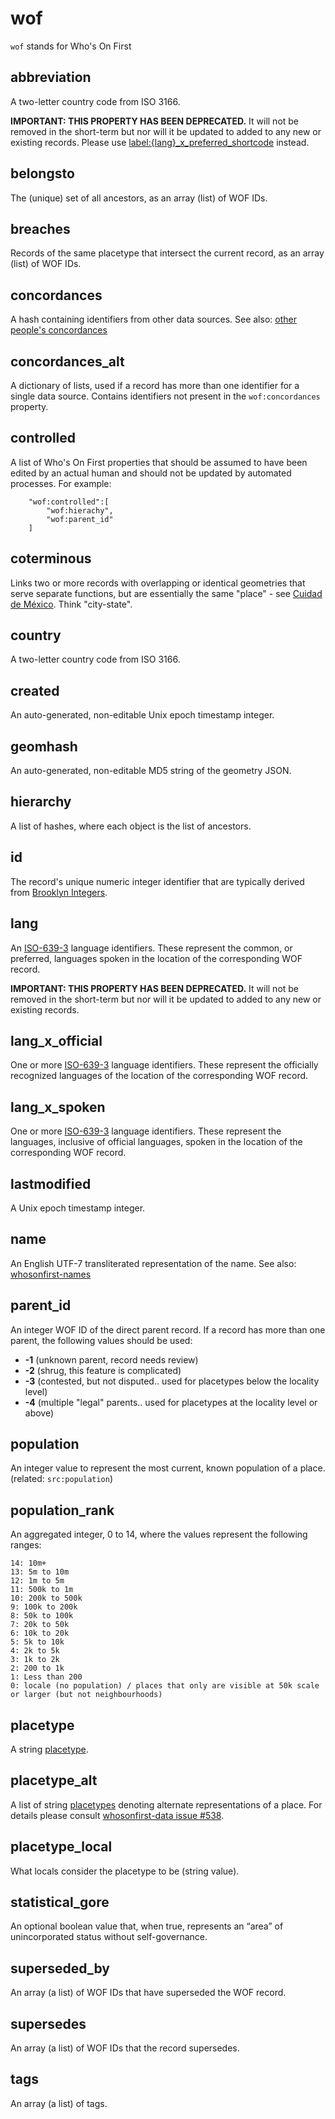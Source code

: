 # wof

`wof` stands for Who's On First

## abbreviation

A two-letter country code from ISO 3166.

**IMPORTANT: THIS PROPERTY HAS BEEN DEPRECATED.** It will not be removed in the short-term but nor will it be updated to added to any new or existing records. Please use [label:{lang}_x_preferred_shortcode](labels.md#label_lang_x_preferred_shortcode) instead.

## belongsto

The (unique) set of all ancestors, as an array (list) of WOF IDs.

## breaches

Records of the same placetype that intersect the current record, as an array (list) of WOF IDs.

## concordances

A hash containing identifiers from other data sources. See also: [other people's concordances](https://github.com/whosonfirst/tools-other-peoples-concordances)

## concordances_alt

A dictionary of lists, used if a record has more than one identifier for a single data source. Contains identifiers not present in the `wof:concordances` property.

## controlled

A list of Who's On First properties that should be assumed to have been edited by an actual human and should not be updated by automated processes. For example:

```
    "wof:controlled":[
        "wof:hierachy",
        "wof:parent_id"
    ]
```

## coterminous

Links two or more records with overlapping or identical geometries that serve separate functions, but are essentially the same "place" - see [Cuidad de México](https://whosonfirst.mapzen.com/spelunker/id/85686515/#9/19.3228/-99.1530). Think "city-state".

## country

A two-letter country code from ISO 3166.

## created

An auto-generated, non-editable Unix epoch timestamp integer.

## geomhash

An auto-generated, non-editable MD5 string of the geometry JSON.

## hierarchy

A list of hashes, where each object is the list of ancestors.

## id

The record's unique numeric integer identifier that are typically derived from [Brooklyn Integers](https://www.brooklynintegers.com).

## lang

An [ISO-639-3](http://www.i18nguy.com/unicode/language-identifiers.html) language identifiers. These represent the common, or preferred, languages spoken in the location of the corresponding WOF record.

**IMPORTANT: THIS PROPERTY HAS BEEN DEPRECATED.** It will not be removed in the short-term but nor will it be updated to added to any new or existing records.

## lang_x_official

One or more [ISO-639-3](http://www.i18nguy.com/unicode/language-identifiers.html) language identifiers. These represent the officially recognized languages of the location of the corresponding WOF record.

## lang_x_spoken

One or more [ISO-639-3](http://www.i18nguy.com/unicode/language-identifiers.html) language identifiers. These represent the languages, inclusive of official languages, spoken in the location of the corresponding WOF record.

## lastmodified

A Unix epoch timestamp integer.

## name

An English UTF-7 transliterated representation of the name. See also: [whosonfirst-names](https://github.com/whosonfirst/whosonfirst-names)

## parent_id

An integer WOF ID of the direct parent record. If a record has more than one parent, the following values should be used:

- **-1** (unknown parent, record needs review)
- **-2** (shrug, this feature is complicated)
- **-3** (contested, but not disputed.. used for placetypes below the locality level)
- **-4** (multiple "legal" parents.. used for placetypes at the locality level or above)

## population

An integer value to represent the most current, known population of a place. (related: `src:population`)

## population_rank

An aggregated integer, 0 to 14, where the values represent the following ranges:

    14: 10m+
    13: 5m to 10m
    12: 1m to 5m
    11: 500k to 1m
    10: 200k to 500k
    9: 100k to 200k
    8: 50k to 100k
    7: 20k to 50k
    6: 10k to 20k
    5: 5k to 10k
    4: 2k to 5k
    3: 1k to 2k
    2: 200 to 1k
    1: Less than 200
    0: locale (no population) / places that only are visible at 50k scale or larger (but not neighbourhoods)

## placetype

A string [placetype](https://github.com/whosonfirst/whosonfirst-placetypes).

## placetype_alt

A list of string [placetypes](https://github.com/whosonfirst/whosonfirst-placetypes) denoting alternate representations of a place. For details please consult [whosonfirst-data issue #538](https://github.com/whosonfirst-data/whosonfirst-data/issues/538).

## placetype_local

What locals consider the placetype to be (string value).

## statistical_gore

An optional boolean value that, when true, represents an “area” of unincorporated status without self-governance.

## superseded_by

An array (a list) of WOF IDs that have superseded the WOF record.

## supersedes

An array (a list) of WOF IDs that the record supersedes.

## tags

An array (a list) of tags.
